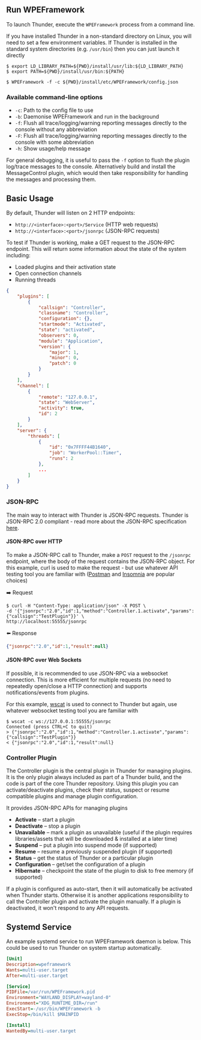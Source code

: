 ## Run WPEFramework

To launch Thunder, execute the `WPEFramework` process from a command line.

If you have installed Thunder in a non-standard directory on Linux, you will need to set a few environment variables. If Thunder is installed in the standard system directories (e.g. `/usr/bin`) then you can just launch it directly

```shell
$ export LD_LIBRARY_PATH=${PWD}/install/usr/lib:${LD_LIBRARY_PATH}
$ export PATH=${PWD}/install/usr/bin:${PATH}

$ WPEFramework -f -c ${PWD}/install/etc/WPEFramework/config.json
```

### Available command-line options

* `-c`: Path to the config file to use
* `-b`: Daemonise WPEFramework and run in the background
* `-f`: Flush all trace/logging/warning reporting messages directly to the console without any abbreviation
* `-F`: Flush all trace/logging/warning reporting messages directly to the console with some abbreviation
* `-h`: Show usage/help message

For general debugging, it is useful to pass the `-f` option to flush the plugin log/trace messages to the console. Alternatively build and install the MessageControl plugin, which would then take responsibility for handling the messages and processing them.

## Basic Usage

By default, Thunder will listen on 2 HTTP endpoints:

* `http://<interface>:<port>/Service` (HTTP web requests)
* `http://<interface>:<port>/jsonrpc` (JSON-RPC requests)

To test if Thunder is working, make a GET request to the JSON-RPC endpoint. This will return some information about the state of the system including:

* Loaded plugins and their activation state
* Open connection channels
* Running threads

```json
{
    "plugins": [
        {
            "callsign": "Controller",
            "classname": "Controller",
            "configuration": {},
            "startmode": "Activated",
            "state": "activated",
            "observers": 0,
            "module": "Application",
            "version": {
                "major": 1,
                "minor": 0,
                "patch": 0
            }
        }
    ],
    "channel": [
        {
            "remote": "127.0.0.1",
            "state": "WebServer",
            "activity": true,
            "id": 2
        }
    ],
    "server": {
        "threads": [
            {
                "id": "0x7FFFF44B1640",
                "job": "WorkerPool::Timer",
                "runs": 2
            },
            ...
        ]
    }
}
```

### JSON-RPC

The main way to interact with Thunder is JSON-RPC requests. Thunder is JSON-RPC 2.0 compliant - read more about the JSON-RPC specification [here](https://www.jsonrpc.org/specification).

#### JSON-RPC over HTTP

To make a JSON-RPC call to Thunder, make a `POST` request to the `/jsonrpc` endpoint, where the body of the request contains the JSON-RPC object. For this example, curl is used to make the request - but use whatever API testing tool you are familiar with ([Postman](https://www.postman.com/) and [Insomnia](https://insomnia.rest/) are popular choices)

:arrow_right: Request

```shell
$ curl -H "Content-Type: application/json" -X POST \
-d '{"jsonrpc":"2.0","id":1,"method":"Controller.1.activate","params":{"callsign":"TestPlugin"}}' \
http://localhost:55555/jsonrpc
```

:arrow_left: Response

```json
{"jsonrpc":"2.0","id":1,"result":null}
```

#### JSON-RPC over Web Sockets

If possible, it is recommended to use JSON-RPC via a websocket connection. This is more efficient for multiple requests (no need to repeatedly open/close a HTTP connection) and supports notifications/events from plugins.

For this example, [wscat](https://github.com/websockets/wscat) is used to connect to Thunder but again, use whatever websocket testing tool you are familiar with

```shell
$ wscat -c ws://127.0.0.1:55555/jsonrpc
Connected (press CTRL+C to quit)
> {"jsonrpc":"2.0","id":1,"method":"Controller.1.activate","params":{"callsign":"TestPlugin"}}
< {"jsonrpc":"2.0","id":1,"result":null}
```

### Controller Plugin

The Controller plugin is the central plugin in Thunder for managing plugins. It is the only plugin always included as part of a Thunder build, and the code is part of the core Thunder repository. Using this plugin you can activate/deactivate plugins, check their status, suspect or resume compatible plugins and manage plugin configuration.

It provides JSON-RPC APIs for managing plugins

- **Activate** – start a plugin
- **Deactivate** – stop a plugin
- **Unavailable** – mark a plugin as unavailable (useful if the plugin requires libraries/assets that will be downloaded & installed at a later time)
- **Suspend** – put a plugin into suspend mode (if supported)
- **Resume** – resume a previously suspended plugin (if supported)
- **Status** – get the status of Thunder or a particular plugin
- **Configuration** – get/set the configuration of a plugin
- **Hibernate** – checkpoint the state of the plugin to disk to free memory (if supported)

If a plugin is configured as auto-start, then it will automatically be activated when Thunder starts. Otherwise it is another applications responsibility to call the Controller plugin and activate the plugin manually. If a plugin is deactivated, it won't respond to any API requests.

## Systemd Service

An example systemd service to run WPEFramework daemon is below. This could be used to run Thunder on system startup automatically.

```ini
[Unit]
Description=wpeframework
Wants=multi-user.target
After=multi-user.target

[Service]
PIDFile=/var/run/WPEFramework.pid
Environment="WAYLAND_DISPLAY=wayland-0"
Environment="XDG_RUNTIME_DIR=/run"
ExecStart=-/usr/bin/WPEFramework -b
ExecStop=/bin/kill $MAINPID

[Install]
WantedBy=multi-user.target
```
